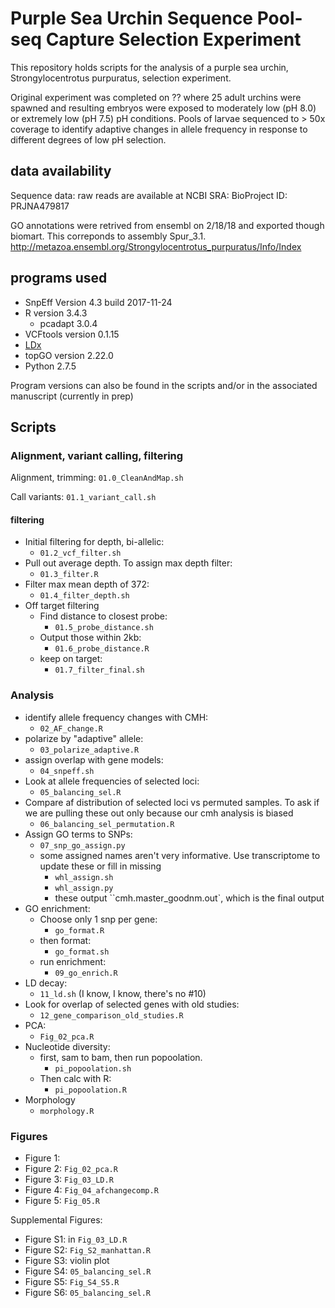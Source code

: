 # Purple Sea Urchin Sequence Pool-seq Capture Selection Experiment

This repository holds scripts for the analysis of a purple sea urchin, Strongylocentrotus purpuratus, selection experiment.

Original experiment was completed on ?? where 25 adult urchins were spawned and resulting embryos were exposed to moderately low (pH 8.0) or extremely low (pH 7.5) pH conditions. Pools of larvae sequenced to > 50x coverage to identify adaptive changes in allele frequency in response to different degrees of low pH selection.

## data availability

Sequence data: raw reads are available at NCBI SRA: BioProject ID: PRJNA479817

GO annotations were retrived from ensembl on 2/18/18 and exported though biomart. This correponds to assembly Spur_3.1. http://metazoa.ensembl.org/Strongylocentrotus_purpuratus/Info/Index


## programs used

- SnpEff Version 4.3 build 2017-11-24
- R version 3.4.3
    + pcadapt 3.0.4
- VCFtools version 0.1.15
- [LDx](https://sourceforge.net/p/ldx/wiki/Home/)
- topGO version 2.22.0 
- Python 2.7.5

Program versions can also be found in the scripts and/or in the associated manuscript (currently in prep)

## Scripts

### Alignment, variant calling, filtering

Alignment, trimming: `01.0_CleanAndMap.sh`  

Call variants: `01.1_variant_call.sh`

#### filtering

- Initial filtering for depth, bi-allelic: 
    - `01.2_vcf_filter.sh`
- Pull out average depth. To assign max depth filter: 
    - `01.3_filter.R`
- Filter max mean depth of 372: 
    - `01.4_filter_depth.sh`
- Off target filtering
    - Find distance to closest probe: 
        - `01.5_probe_distance.sh`
    - Output those within 2kb: 
        - `01.6_probe_distance.R`
    - keep on target: 
        - `01.7_filter_final.sh`

### Analysis

- identify allele frequency changes with CMH: 
    - `02_AF_change.R`
- polarize by "adaptive" allele: 
    - `03_polarize_adaptive.R`
- assign overlap with gene models: 
    - `04_snpeff.sh`
- Look at allele frequencies of selected loci: 
    - `05_balancing_sel.R`
- Compare af distribution of selected loci vs permuted samples. To ask if we are pulling these out only because our cmh analysis is biased
    - `06_balancing_sel_permutation.R`
- Assign GO terms to SNPs: 
    - `07_snp_go_assign.py`
    - some assigned names aren't very informative. Use transcriptome to update these or fill in missing
        - `whl_assign.sh`
        - `whl_assign.py`
        - these output ``cmh.master_goodnm.out`, which is the final output
- GO enrichment: 
    - Choose only 1 snp per gene: 
        - `go_format.R`
    - then format: 
        - `go_format.sh`
    - run enrichment: 
        - `09_go_enrich.R`
- LD decay: 
    - `11_ld.sh` (I know, I know, there's no #10)
- Look for overlap of selected genes with old studies: 
    - `12_gene_comparison_old_studies.R`
- PCA: 
    - `Fig_02_pca.R`
- Nucleotide diversity: 
    - first, sam to bam, then run popoolation. 
        - `pi_popoolation.sh`
    - Then calc with R: 
        - `pi_popoolation.R`
- Morphology
    - `morphology.R`


### Figures

- Figure 1:
- Figure 2: `Fig_02_pca.R`
- Figure 3: `Fig_03_LD.R`
- Figure 4: `Fig_04_afchangecomp.R`
- Figure 5: `Fig_05.R`

Supplemental Figures:
- Figure S1: in `Fig_03_LD.R`
- Figure S2: `Fig_S2_manhattan.R`
- Figure S3: violin plot
- Figure S4: `05_balancing_sel.R` 
- Figure S5: `Fig_S4_S5.R`
- Figure S6: `05_balancing_sel.R`




